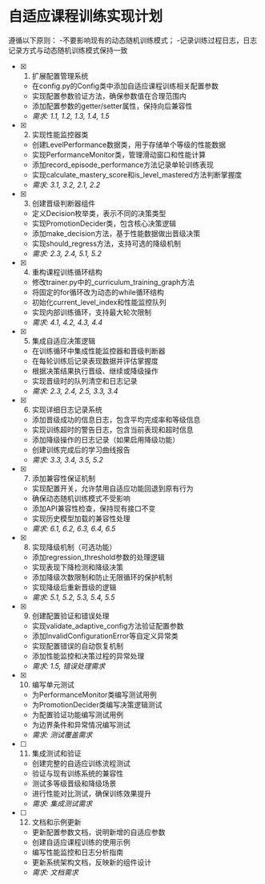 # 自适应课程训练实现计划
遵循以下原则：
-不要影响现有的动态随机训练模式；
-记录训练过程日志，日志记录方式与动态随机训练模式保持一致

- [x] 1. 扩展配置管理系统


  - 在config.py的Config类中添加自适应课程训练相关配置参数
  - 实现配置参数验证方法，确保参数值在合理范围内
  - 添加配置参数的getter/setter属性，保持向后兼容性
  - _需求: 1.1, 1.2, 1.3, 1.4, 1.5_

- [x] 2. 实现性能监控器类


  - 创建LevelPerformance数据类，用于存储单个等级的性能数据
  - 实现PerformanceMonitor类，管理滑动窗口和性能计算
  - 添加record_episode_performance方法记录单轮训练表现
  - 实现calculate_mastery_score和is_level_mastered方法判断掌握度
  - _需求: 3.1, 3.2, 2.1, 2.2_

- [x] 3. 创建晋级判断器组件

  - 定义Decision枚举类，表示不同的决策类型
  - 实现PromotionDecider类，包含核心决策逻辑
  - 添加make_decision方法，基于性能数据做出晋级决策
  - 实现should_regress方法，支持可选的降级机制
  - _需求: 2.3, 2.4, 5.1, 5.2_

- [x] 4. 重构课程训练循环结构



  - 修改trainer.py中的_curriculum_training_graph方法
  - 将固定的for循环改为动态的while循环结构
  - 初始化current_level_index和性能监控队列
  - 实现内部训练循环，支持最大轮次限制
  - _需求: 4.1, 4.2, 4.3, 4.4_

- [x] 5. 集成自适应决策逻辑

  - 在训练循环中集成性能监控器和晋级判断器
  - 在每轮训练后记录表现数据并评估掌握度
  - 根据决策结果执行晋级、继续或降级操作
  - 实现晋级时的队列清空和日志记录
  - _需求: 2.3, 2.4, 2.5, 3.3, 3.4_

- [x] 6. 实现详细日志记录系统

  - 添加晋级成功的信息日志，包含平均完成率和等级信息
  - 实现训练超时的警告日志，包含当前表现和超时信息
  - 添加降级操作的日志记录（如果启用降级功能）
  - 创建训练完成后的学习曲线报告
  - _需求: 3.3, 3.4, 3.5, 5.2_

- [x] 7. 添加兼容性保证机制


  - 实现配置开关，允许禁用自适应功能回退到原有行为
  - 确保动态随机训练模式不受影响
  - 添加API兼容性检查，保持现有接口不变
  - 实现历史模型加载的兼容性处理
  - _需求: 6.1, 6.2, 6.3, 6.4, 6.5_

- [x] 8. 实现降级机制（可选功能）


  - 添加regression_threshold参数的处理逻辑
  - 实现表现下降检测和降级决策
  - 添加降级次数限制和防止无限循环的保护机制
  - 实现降级后重新晋级的逻辑
  - _需求: 5.1, 5.2, 5.3, 5.4, 5.5_

- [x] 9. 创建配置验证和错误处理


  - 实现validate_adaptive_config方法验证配置参数
  - 添加InvalidConfigurationError等自定义异常类
  - 实现配置错误的自动恢复机制
  - 添加性能监控和决策过程的异常处理
  - _需求: 1.5, 错误处理需求_

- [x] 10. 编写单元测试


  - 为PerformanceMonitor类编写测试用例
  - 为PromotionDecider类编写决策逻辑测试
  - 为配置验证功能编写测试用例
  - 为边界条件和异常情况编写测试
  - _需求: 测试覆盖需求_

- [ ] 11. 集成测试和验证
  - 创建完整的自适应训练流程测试
  - 验证与现有训练系统的兼容性
  - 测试多等级晋级和降级场景
  - 进行性能对比测试，确保训练效果提升
  - _需求: 集成测试需求_

- [ ] 12. 文档和示例更新
  - 更新配置参数文档，说明新增的自适应参数
  - 创建自适应课程训练的使用示例
  - 编写性能监控和日志分析指南
  - 更新系统架构文档，反映新的组件设计
  - _需求: 文档需求_